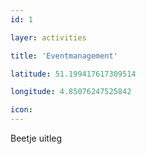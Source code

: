 ```yaml
---
id: 1

layer: activities

title: 'Eventmanagement'

latitude: 51.199417617309514

longitude: 4.85076247525842

icon:
---
```


Beetje uitleg

